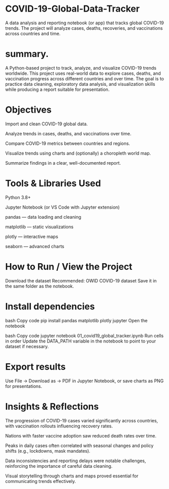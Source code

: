 # COVID-19-Global-Data-Tracker
A data analysis and reporting notebook (or app) that tracks global COVID-19 trends. The project will analyze cases, deaths, recoveries, and vaccinations across countries and time.

# summary.
A Python-based project to track, analyze, and visualize COVID-19 trends worldwide.
This project uses real-world data to explore cases, deaths, and vaccination progress across different countries and over time.
The goal is to practice data cleaning, exploratory data analysis, and visualization skills while producing a report suitable for presentation.

# Objectives
Import and clean COVID-19 global data.

Analyze trends in cases, deaths, and vaccinations over time.

Compare COVID-19 metrics between countries and regions.

Visualize trends using charts and (optionally) a choropleth world map.

Summarize findings in a clear, well-documented report.

# Tools & Libraries Used
Python 3.8+

Jupyter Notebook (or VS Code with Jupyter extension)

pandas — data loading and cleaning

matplotlib — static visualizations

plotly — interactive maps

seaborn  — advanced charts

# How to Run / View the Project
Download the dataset
Recommended: OWID COVID-19 dataset
Save it in the same folder as the notebook.

# Install dependencies

bash
Copy code
pip install pandas matplotlib plotly jupyter
Open the notebook

bash
Copy code
jupyter notebook 01_covid19_global_tracker.ipynb
Run cells in order
Update the DATA_PATH variable in the notebook to point to your dataset if necessary.

# Export results
Use File → Download as → PDF in Jupyter Notebook, or save charts as PNG for presentations.

# Insights & Reflections
The progression of COVID-19 cases varied significantly across countries, with vaccination rollouts influencing recovery rates.

Nations with faster vaccine adoption saw reduced death rates over time.

Peaks in daily cases often correlated with seasonal changes and policy shifts (e.g., lockdowns, mask mandates).

Data inconsistencies and reporting delays were notable challenges, reinforcing the importance of careful data cleaning.

Visual storytelling through charts and maps proved essential for communicating trends effectively.
